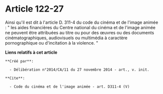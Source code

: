 # Article 122-27

Ainsi qu'il est dit à l'article D. 311-4 du code du cinéma et de l'image animée : " les aides financières du Centre national
du cinéma et de l'image animée ne peuvent être attribuées au titre ou pour des œuvres ou des documents cinématographiques,
audiovisuels ou multimédia à caractère pornographique ou d'incitation à la violence. "

**Liens relatifs à cet article**

	**Créé par**:

	  - Délibération n°2014/CA/11 du 27 novembre 2014 - art., v. init.

	**Cite**:

	  - Code du cinéma et de l'image animée - art. D311-4 (V)
